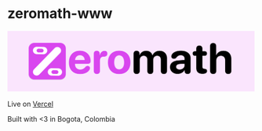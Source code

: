 # zeromath-www
![zkREPL Banner](https://github.com/srikrishnamurthy/zeromath-www/blob/main/design/banner.png?raw=true)

Live on [Vercel](https://zeromath-www-mmcz.vercel.app/)

Built with <3 in Bogota, Colombia
